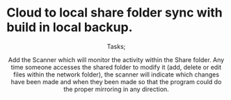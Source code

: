 <html>
  
 <head>
  
  # Cloud to local share folder sync with build in local backup.

<body>
  <center>
  
Tasks;

Add the Scanner which will monitor the activity within the Share folder. Any time someone accesses the shared folder to modify it (add, delete or edit files within the network folder), the scanner will indicate which changes have been made and when they been made so that the program could do the proper mirroring in any direction.


</html>
